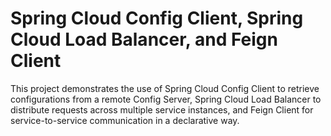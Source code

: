 # Spring Cloud Config Client, Spring Cloud Load Balancer, and Feign Client

This project demonstrates the use of Spring Cloud Config Client to retrieve configurations from a remote Config Server, Spring Cloud Load Balancer to distribute requests across multiple service instances, and Feign Client for service-to-service communication in a declarative way.
